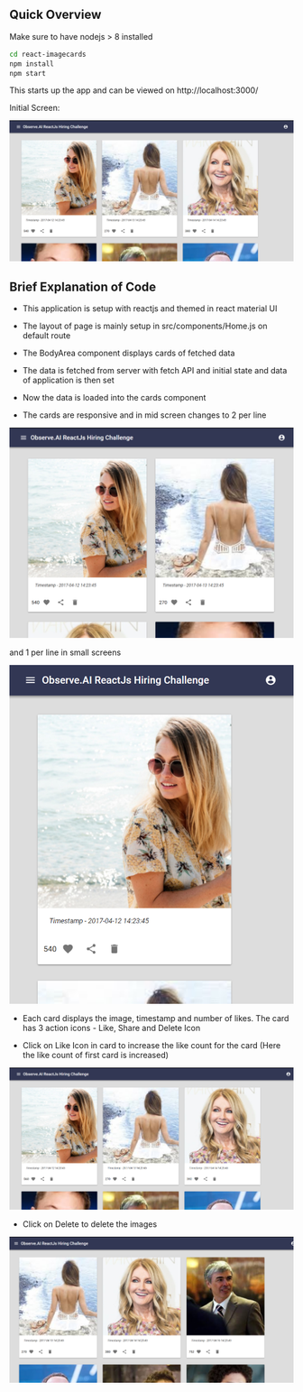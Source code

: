 ## Quick Overview

Make sure to have nodejs > 8 installed

```sh
cd react-imagecards
npm install
npm start
```

This starts up the app and can be viewed on http://localhost:3000/ 

Initial Screen:

<p align='center'>
<img src='Documentation/initialScreen.png' width='600' alt='npm start'>
</p>


## Brief Explanation of Code

* This application is setup with reactjs and themed in react material UI
* The layout of page is mainly setup in src/components/Home.js on default route
* The BodyArea component displays cards of fetched data
* The data is fetched from server with fetch API and initial state and data of application is then set
* Now the data is loaded into the cards component 

* The cards are responsive and in mid screen changes to 2 per line 
<p align='center'>
<img src='Documentation/MidScreen.png' width='600' alt='npm start'>
</p>
and 1 per line in small screens
<p align='center'>
<img src='Documentation/MobileScreen.png' width='600' alt='npm start'>
</p>

* Each card displays the image, timestamp and number of likes. The card has 3 action icons - Like, Share and Delete Icon 
  
* Click on Like Icon in card to increase the like count for the card (Here the like count of first card is increased)
 <p align='center'>
<img src='Documentation/LikeImages.png' width='600' alt='npm start'>
</p> 

* Click on Delete to delete the images 
 <p align='center'>
<img src='Documentation/DeleteImages.png' width='600' alt='npm start'>
</p> 
